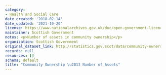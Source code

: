 ```yaml
---
category:
- Health and Social Care
date_created: '2018-02-14'
date_updated: '2021-10-20'
license: https://www.nationalarchives.gov.uk/doc/open-government-licence/version/3/
maintainer: Scottish Government
notes: <p>Number of assets in community ownership</p>
organization: Scottish Government
original_dataset_link: http://statistics.gov.scot/data/community-ownership-number-of-land-parcels-assets
records: null
resources: []
schema: default
title: "Community Ownership \u2013 Number of Assets"
---
```

